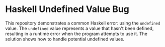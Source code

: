 # Haskell Undefined Value Bug

This repository demonstrates a common Haskell error: using the `undefined` value. The `undefined` value represents a value that hasn't been defined, resulting in a runtime error when the program attempts to use it. The solution shows how to handle potential undefined values.
